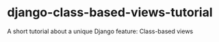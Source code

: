 # django-class-based-views-tutorial
A short tutorial about a unique Django feature: Class-based views
